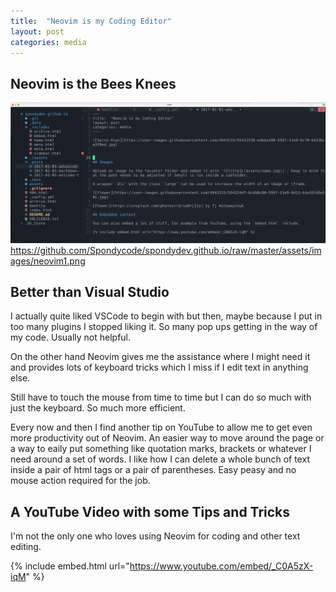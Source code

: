 ```yaml
---
title:  "Neovim is my Coding Editor"
layout: post
categories: media
---
```

## Neovim is the Bees Knees

![Neovim](https://github.com/Spondycode/spondydev.github.io/raw/master/assets/images/neovim1.png)
https://github.com/Spondycode/spondydev.github.io/raw/master/assets/images/neovim1.png

## Better than Visual Studio


I actually quite liked VSCode to begin with but then, maybe because I put in too many plugins I stopped liking it. So many pop ups getting in the way of my code. Usually not helpful. 

On the other hand Neovim gives me the assistance where I might need it and provides lots of keyboard tricks which I miss if I edit text in anything else.

Still have to touch the mouse from time to time but I can do so much with just the keyboard. So much more efficient.


Every now and then I find another tip on YouTube to allow me to get even more productivity out of Neovim. An easier way to move around the page or a way to eaily put something like quotation marks, brackets or whatever I need around a set of words. I like how I can delete a whole bunch of text inside a pair of html tags or a pair of parentheses. Easy peasy and no mouse action required for the job.




## A YouTube Video with some Tips and Tricks

I'm not the only one who loves using Neovim for coding and other text editing.


{% include embed.html url="https://www.youtube.com/embed/_C0A5zX-iqM" %}
